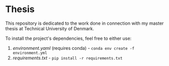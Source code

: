 # Thesis
This repository is dedicated to the work done in connection with my master thesis at Technical University of Denmark.

To install the project's dependencies, feel free to either use:
1. *environment.yaml* (requires conda) - `conda env create -f environment.yml`
2. *requirements.txt* - `pip install -r requirements.txt`